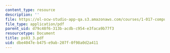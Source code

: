 ```yaml
---
content_type: resource
description: ''
file: https://ol-ocw-studio-app-qa.s3.amazonaws.com/courses/1-017-computing-and-data-analysis-for-environmental-applications-fall-2003/dbe4047eb475e9ab207f0f98a0d2a411_ps03_3.pdf
file_type: application/pdf
parent_uid: d79c48f6-313b-acdb-c954-e3faca9b77f3
resourcetype: Document
title: ps03_3.pdf
uid: dbe4047e-b475-e9ab-207f-0f98a0d2a411
---
```


